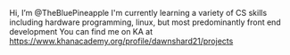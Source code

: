 Hi, I’m @TheBluePineapple
I'm currently learning a variety of CS skills including hardware programming, linux, but most predominantly front end development
You can find me on KA at https://www.khanacademy.org/profile/dawnshard21/projects
